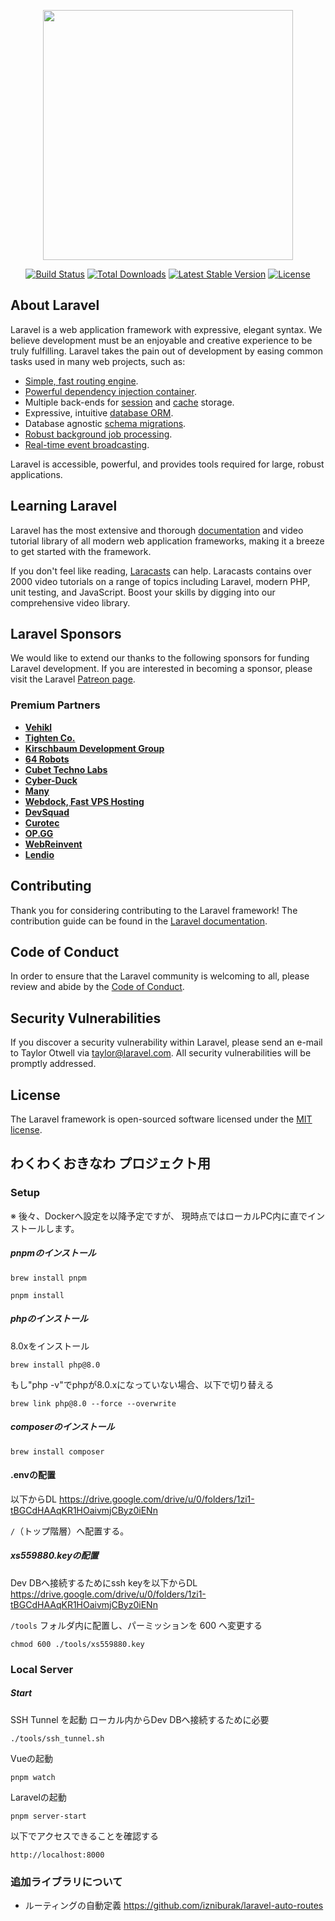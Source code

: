 <p align="center"><a href="https://laravel.com" target="_blank"><img src="https://raw.githubusercontent.com/laravel/art/master/logo-lockup/5%20SVG/2%20CMYK/1%20Full%20Color/laravel-logolockup-cmyk-red.svg" width="400"></a></p>

<p align="center">
<a href="https://travis-ci.org/laravel/framework"><img src="https://travis-ci.org/laravel/framework.svg" alt="Build Status"></a>
<a href="https://packagist.org/packages/laravel/framework"><img src="https://img.shields.io/packagist/dt/laravel/framework" alt="Total Downloads"></a>
<a href="https://packagist.org/packages/laravel/framework"><img src="https://img.shields.io/packagist/v/laravel/framework" alt="Latest Stable Version"></a>
<a href="https://packagist.org/packages/laravel/framework"><img src="https://img.shields.io/packagist/l/laravel/framework" alt="License"></a>
</p>

## About Laravel

Laravel is a web application framework with expressive, elegant syntax. We believe development must be an enjoyable and creative experience to be truly fulfilling. Laravel takes the pain out of development by easing common tasks used in many web projects, such as:

- [Simple, fast routing engine](https://laravel.com/docs/routing).
- [Powerful dependency injection container](https://laravel.com/docs/container).
- Multiple back-ends for [session](https://laravel.com/docs/session) and [cache](https://laravel.com/docs/cache) storage.
- Expressive, intuitive [database ORM](https://laravel.com/docs/eloquent).
- Database agnostic [schema migrations](https://laravel.com/docs/migrations).
- [Robust background job processing](https://laravel.com/docs/queues).
- [Real-time event broadcasting](https://laravel.com/docs/broadcasting).

Laravel is accessible, powerful, and provides tools required for large, robust applications.

## Learning Laravel

Laravel has the most extensive and thorough [documentation](https://laravel.com/docs) and video tutorial library of all modern web application frameworks, making it a breeze to get started with the framework.

If you don't feel like reading, [Laracasts](https://laracasts.com) can help. Laracasts contains over 2000 video tutorials on a range of topics including Laravel, modern PHP, unit testing, and JavaScript. Boost your skills by digging into our comprehensive video library.

## Laravel Sponsors

We would like to extend our thanks to the following sponsors for funding Laravel development. If you are interested in becoming a sponsor, please visit the Laravel [Patreon page](https://patreon.com/taylorotwell).

### Premium Partners

- **[Vehikl](https://vehikl.com/)**
- **[Tighten Co.](https://tighten.co)**
- **[Kirschbaum Development Group](https://kirschbaumdevelopment.com)**
- **[64 Robots](https://64robots.com)**
- **[Cubet Techno Labs](https://cubettech.com)**
- **[Cyber-Duck](https://cyber-duck.co.uk)**
- **[Many](https://www.many.co.uk)**
- **[Webdock, Fast VPS Hosting](https://www.webdock.io/en)**
- **[DevSquad](https://devsquad.com)**
- **[Curotec](https://www.curotec.com/services/technologies/laravel/)**
- **[OP.GG](https://op.gg)**
- **[WebReinvent](https://webreinvent.com/?utm_source=laravel&utm_medium=github&utm_campaign=patreon-sponsors)**
- **[Lendio](https://lendio.com)**

## Contributing

Thank you for considering contributing to the Laravel framework! The contribution guide can be found in the [Laravel documentation](https://laravel.com/docs/contributions).

## Code of Conduct

In order to ensure that the Laravel community is welcoming to all, please review and abide by the [Code of Conduct](https://laravel.com/docs/contributions#code-of-conduct).

## Security Vulnerabilities

If you discover a security vulnerability within Laravel, please send an e-mail to Taylor Otwell via [taylor@laravel.com](mailto:taylor@laravel.com). All security vulnerabilities will be promptly addressed.

## License

The Laravel framework is open-sourced software licensed under the [MIT license](https://opensource.org/licenses/MIT).

## わくわくおきなわ プロジェクト用

### Setup

※ 後々、Dockerへ設定を以降予定ですが、
現時点ではローカルPC内に直でインストールします。

##### pnpmのインストール
```
brew install pnpm

pnpm install
```

##### phpのインストール
8.0xをインストール
```
brew install php@8.0

```

もし"php -v"でphpが8.0.xになっていない場合、以下で切り替える
```
brew link php@8.0 --force --overwrite
```

##### composerのインストール
```
brew install composer
```

#### .envの配置
以下からDL
https://drive.google.com/drive/u/0/folders/1zi1-tBGCdHAAqKR1HOaivmjCByz0iENn

`/`（トップ階層）へ配置する。


##### xs559880.keyの配置
Dev DBへ接続するためにssh keyを以下からDL
https://drive.google.com/drive/u/0/folders/1zi1-tBGCdHAAqKR1HOaivmjCByz0iENn

`/tools` フォルダ内に配置し、パーミッションを 600 へ変更する
```
chmod 600 ./tools/xs559880.key
```

### Local Server

##### Start

SSH Tunnel を起動
ローカル内からDev DBへ接続するために必要
```
./tools/ssh_tunnel.sh
```

Vueの起動
```
pnpm watch
```

Laravelの起動
```
pnpm server-start
```

以下でアクセスできることを確認する
```
http://localhost:8000
```


### 追加ライブラリについて

* ルーティングの自動定義
https://github.com/izniburak/laravel-auto-routes


